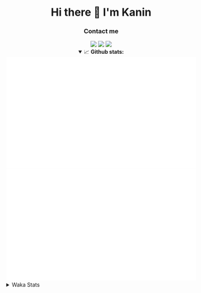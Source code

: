 <div align="center">
 <h1>Hi there 👋 I'm Kanin</h1>
 <h3>Contact me</h3>
 <a href="mailto:im@kanin.dev"><img src="https://img.shields.io/badge/gmail-%23D14836.svg?&style=for-the-badge&logo=gmail&logoColor=white"/></a>
 <a href="https://twitter.com/KaninTwt"><img src="https://img.shields.io/badge/twitter-%231DA1F2.svg?&style=for-the-badge&logo=twitter&logoColor=white"/></a>
 <a href="https://www.linkedin.com/in/KaninDev"><img src="https://img.shields.io/badge/linkedin-%230077B5.svg?&style=for-the-badge&logo=linkedin&logoColor=white"/></a>
<details open>
  <summary>📈 <b>Github stats:</b></summary>
  <img src="https://github.com/Kanin/Kanin/blob/master/scripts/GitHubStats/generated/overview.svg"/>
  <img src="https://github.com/Kanin/Kanin/blob/master/scripts/GitHubStats/generated/languages.svg"/>
</details>
</div>

<details>
 <summary>Waka Stats</summary>

<!--START_SECTION:waka-->
![Code Time](http://img.shields.io/badge/Code%20Time-2%2C291%20hrs%2056%20mins-blue)

![Profile Views](http://img.shields.io/badge/Profile%20Views-1-blue)

![Lines of code](https://img.shields.io/badge/From%20Hello%20World%20I%27ve%20Written-587.1%20thousand%20lines%20of%20code-blue)

**🐱 My GitHub Data** 

> 📦 106.8 kB Used in GitHub's Storage 
 > 
> 🏆 61 Contributions in the Year 2024
 > 
> 🚫 Not Opted to Hire
 > 
> 📜 24 Public Repositories 
 > 
> 🔑 13 Private Repositories 
 > 
**I'm an Early 🐤** 

```text
🌞 Morning                2368 commits        ███████░░░░░░░░░░░░░░░░░░   26.13 % 
🌆 Daytime                2746 commits        ████████░░░░░░░░░░░░░░░░░   30.30 % 
🌃 Evening                2618 commits        ███████░░░░░░░░░░░░░░░░░░   28.88 % 
🌙 Night                  1332 commits        ████░░░░░░░░░░░░░░░░░░░░░   14.70 % 
```
📅 **I'm Most Productive on Monday** 

```text
Monday                   1746 commits        █████░░░░░░░░░░░░░░░░░░░░   19.26 % 
Tuesday                  1270 commits        ████░░░░░░░░░░░░░░░░░░░░░   14.01 % 
Wednesday                910 commits         ███░░░░░░░░░░░░░░░░░░░░░░   10.04 % 
Thursday                 1370 commits        ████░░░░░░░░░░░░░░░░░░░░░   15.11 % 
Friday                   1512 commits        ████░░░░░░░░░░░░░░░░░░░░░   16.68 % 
Saturday                 889 commits         ██░░░░░░░░░░░░░░░░░░░░░░░   09.81 % 
Sunday                   1367 commits        ████░░░░░░░░░░░░░░░░░░░░░   15.08 % 
```


📊 **This Week I Spent My Time On** 

```text
🕑︎ Time Zone: America/New_York

💬 Programming Languages: 
Python                   4 hrs 23 mins       ████████████████████████░   95.70 % 
TypeScript               6 mins              █░░░░░░░░░░░░░░░░░░░░░░░░   02.31 % 
JavaScript               2 mins              ░░░░░░░░░░░░░░░░░░░░░░░░░   01.02 % 
JSON                     1 min               ░░░░░░░░░░░░░░░░░░░░░░░░░   00.49 % 
HTML                     1 min               ░░░░░░░░░░░░░░░░░░░░░░░░░   00.48 % 

🔥 Editors: 
PyCharm                  3 hrs 47 mins       █████████████████████░░░░   82.67 % 
VS Code                  47 mins             ████░░░░░░░░░░░░░░░░░░░░░   17.33 % 

🐱‍💻 Projects: 
P4P                      3 hrs 46 mins       █████████████████████░░░░   82.16 % 
APIServer                37 mins             ███░░░░░░░░░░░░░░░░░░░░░░   13.51 % 
mysite                   7 mins              █░░░░░░░░░░░░░░░░░░░░░░░░   02.80 % 
HSUtilities              2 mins              ░░░░░░░░░░░░░░░░░░░░░░░░░   00.90 % 
Groups                   1 min               ░░░░░░░░░░░░░░░░░░░░░░░░░   00.40 % 

💻 Operating System: 
Windows                  4 hrs 35 mins       █████████████████████████   100.00 % 
```

**I Mostly Code in Python** 

```text
Python                   30 repos            ████████████████░░░░░░░░░   65.22 % 
Java                     4 repos             ██░░░░░░░░░░░░░░░░░░░░░░░   08.70 % 
HTML                     3 repos             ██░░░░░░░░░░░░░░░░░░░░░░░   06.52 % 
TypeScript               2 repos             █░░░░░░░░░░░░░░░░░░░░░░░░   04.35 % 
Kotlin                   2 repos             █░░░░░░░░░░░░░░░░░░░░░░░░   04.35 % 
```



**Timeline**

![Lines of Code chart](https://raw.githubusercontent.com/Kanin/Kanin/master/assets/bar_graph.png)


 Last Updated on 22/02/2024 04:33:11 UTC
<!--END_SECTION:waka-->
</details>
